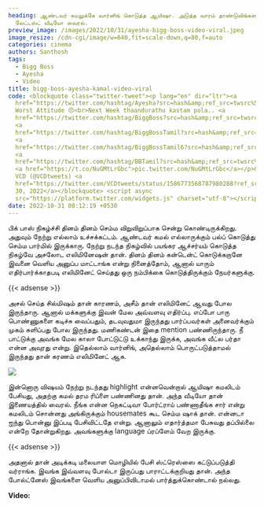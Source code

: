 ```yaml
---
heading: ஆண்டவர் கமலுக்கே வார்னிங் கொடுத்த ஆயிஷா. அடுத்த வாரம் தாண்டுவிங்களா மா.
  லேட்டஸ்ட் வீடியோ வைரல்.
preview_image: /images/2022/10/31/ayesha-bigg-boss-video-viral.jpeg
image_resize: /cdn-cgi/image/w=640,fit=scale-down,q=80,f=auto
categories: cinema
authors: Santhosh
tags:
  - Bigg Boss
  - Ayesha
  - Video
title: bigg-boss-ayesha-kamal-video-viral
code: <blockquote class="twitter-tweet"><p lang="en" dir="ltr"><a
  href="https://twitter.com/hashtag/Ayesha?src=hash&amp;ref_src=twsrc%5Etfw">#Ayesha</a>
  Worst Attitude 😠<br>Next Week thaandurathu kastam pola.. <a
  href="https://twitter.com/hashtag/BiggBoss?src=hash&amp;ref_src=twsrc%5Etfw">#BiggBoss</a>
  <a
  href="https://twitter.com/hashtag/BiggBossTamil?src=hash&amp;ref_src=twsrc%5Etfw">#BiggBossTamil</a>
  <a
  href="https://twitter.com/hashtag/BiggBossTamil6?src=hash&amp;ref_src=twsrc%5Etfw">#BiggBossTamil6</a>
  <a
  href="https://twitter.com/hashtag/BBTamil?src=hash&amp;ref_src=twsrc%5Etfw">#BBTamil</a>
  <a href="https://t.co/NuGMtLrGbc">pic.twitter.com/NuGMtLrGbc</a></p>&mdash;
  VCD (@VCDtweets) <a
  href="https://twitter.com/VCDtweets/status/1586773568787980288?ref_src=twsrc%5Etfw">October
  30, 2022</a></blockquote> <script async
  src="https://platform.twitter.com/widgets.js" charset="utf-8"></script>
date: 2022-10-31 08:12:19 +0530
---
```

பிக் பாஸ் நிகழ்ச்சி தினம் தினம் செம்ம விறுவிறுப்பாக சென்று கொண்டிருக்கிறது. அதுவும் நேற்று எல்லாம் உச்சக்கட்டம். ஆண்டவர் கமல் எல்லாருக்கும் பல்ப் கொடுத்து செம்ம பார்மில் இருக்காரு. நேற்று நடந்த நிகழ்வில் பயங்கர ஆச்சர்யம் கொடுத்த நிகழ்வே அசலோட எலிமினேஷன் தான். தினம் தினம் கன்டென்ட் கொடுக்கறானே இவனை வெளிய அனுப்ப மாட்டாங்க என்று நினைத்தோம், ஆனால் யாரும் எதிர்பார்க்காதபடி எலிமினேட் செய்தது ஒரு நம்பிக்கை கொடுத்திருக்கும் நேயர்களுக்கு.

{{< adsense >}}

அசல் செய்த சில்மிஷம் தான் காரணம், அசீம் தான் எலிமினேட் ஆவது போல இருந்தாரு. ஆனால் மக்களுக்கு இவன் மேல அவ்வளவு எதிர்ப்பு. எப்போ பாரு பொண்ணுகளை கடிச்சு வைப்பதும், தடவுவதுமா இருந்தது பார்ப்பவர்கள் அனைவர்க்கும் முகம் சுளிப்பது போல இருந்தது. மணிகண்டன் இதை mention பண்ணிருந்தாரு. நீ பாட்டுக்கு அவங்க மேல காலா போட்டுட்டு உக்காந்து இருக்க, அவங்க வீட்ல பர்தா என்ன அவுரது என்று. இதெல்லாம் வார்னிங், அதெல்லாம் பொருட்படுத்தாமல் இருந்தது தான் கரணம் எலிமினேட் ஆக. 

![](/images/2022/10/31/ayesha-bigg-boss-video-viral-1.jpeg)

இன்னொரு விஷயம் நேற்று நடந்தது highlight என்னவென்றால் ஆயிஷா கமலிடம் பேசியது, அதற்கு கமல் தரம ரிப்ளை பண்ணினது தான். அந்த வீடியோ தான் இணையத்தில் வைரல். நீங்க என்ன நெகட்டிவா போர்ட்ராய் பண்ணாதீங்க சார் என்று கமலிடம் சொன்னது அங்கிருக்கும் housemates கூட செம்ம ஷாக் தான். என்னடா ஐந்து பொன்னு இப்படி பேசிவிட்டதே என்று. ஆனாலும் எதார்த்தமா பேசுவது தப்பில்லை என்றே தோன்றுகிறது. அவங்களுக்கு language ப்ரப்ளேம் வேற இருக்கு. 

{{< adsense >}}

அதனால் தான் அடிக்கடி மலையாள மொழியில் பேசி ஸ்ட்ரெஸ்ஸை கட்டுப்படுத்தி வர்ராங்க. இவங்க இவ்வளவு போல்டா இருப்பது பாராட்டக்குறியது தான். அந்த போல்ட்னேஸ் இவங்களை வெளிய அனுப்பிவிடாமல் பார்த்துக்கொண்டால் நல்லது.

**V﻿ideo:**